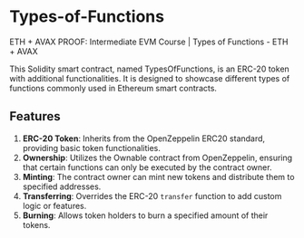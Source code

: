 # Types-of-Functions
ETH + AVAX PROOF: Intermediate EVM Course | Types of Functions - ETH + AVAX

This Solidity smart contract, named TypesOfFunctions, is an ERC-20 token with additional functionalities. It is designed to showcase different types of functions commonly used in Ethereum smart contracts.

## Features

1. **ERC-20 Token**: Inherits from the OpenZeppelin ERC20 standard, providing basic token functionalities.
2. **Ownership**: Utilizes the Ownable contract from OpenZeppelin, ensuring that certain functions can only be executed by the contract owner.
3. **Minting**: The contract owner can mint new tokens and distribute them to specified addresses.
4. **Transferring**: Overrides the ERC-20 `transfer` function to add custom logic or features.
5. **Burning**: Allows token holders to burn a specified amount of their tokens.


